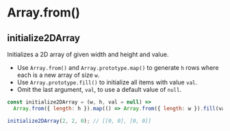 # Array.from()

## initialize2DArray

Initializes a 2D array of given width and height and value.

- Use `Array.from()` and `Array.prototype.map()` to generate `h` rows where each is a new array of size `w`.
- Use `Array.prototype.fill()` to initialize all items with value `val`.
- Omit the last argument, `val`, to use a default value of `null`.

```js
const initialize2DArray = (w, h, val = null) =>
  Array.from({ length: h }).map(() => Array.from({ length: w }).fill(val));
```

```js
initialize2DArray(2, 2, 0); // [[0, 0], [0, 0]]
```